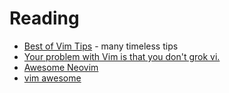 # Reading
* [Best of Vim Tips](http://zzapper.co.uk/vimtips.html) - many timeless tips
* [Your problem with Vim is that you don't grok vi.](https://stackoverflow.com/a/1220118/1006963)
* [Awesome Neovim](https://github.com/rockerBOO/awesome-neovim)
* [vim awesome](https://vimawesome.com/)
